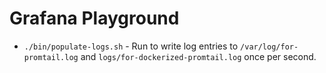 
# Grafana Playground


- `./bin/populate-logs.sh` - Run to write log entries to `/var/log/for-promtail.log` and `logs/for-dockerized-promtail.log` once per second.


